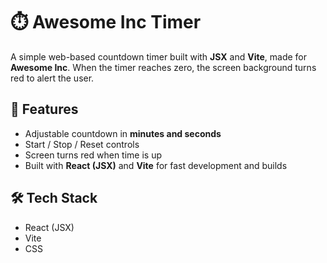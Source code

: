 # ⏱️ Awesome Inc Timer

A simple web-based countdown timer built with **JSX** and **Vite**, made for **Awesome Inc**. When the timer reaches zero, the screen background turns red to alert the user.

## 🚀 Features

- Adjustable countdown in **minutes and seconds**
- Start / Stop / Reset controls
- Screen turns red when time is up
- Built with **React (JSX)** and **Vite** for fast development and builds

## 🛠️ Tech Stack

- React (JSX)
- Vite
- CSS
